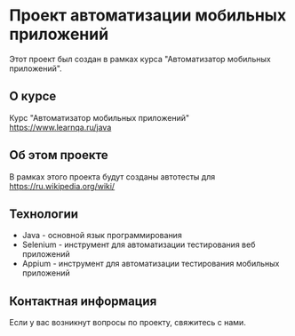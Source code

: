 # Проект автоматизации мобильных приложений

Этот проект был создан в рамках курса "Автоматизатор мобильных приложений".

## О курсе

Курс "Автоматизатор мобильных приложений"
https://www.learnqa.ru/java

## Об этом проекте

В рамках этого проекта будут созданы автотесты  для https://ru.wikipedia.org/wiki/

## Технологии

* Java - основной язык программирования
* Selenium - инструмент для автоматизации тестирования веб приложений
* Appium - инструмент для автоматизации тестирования мобильных приложений

## Контактная информация

Если у вас возникнут вопросы по проекту, свяжитесь с нами.